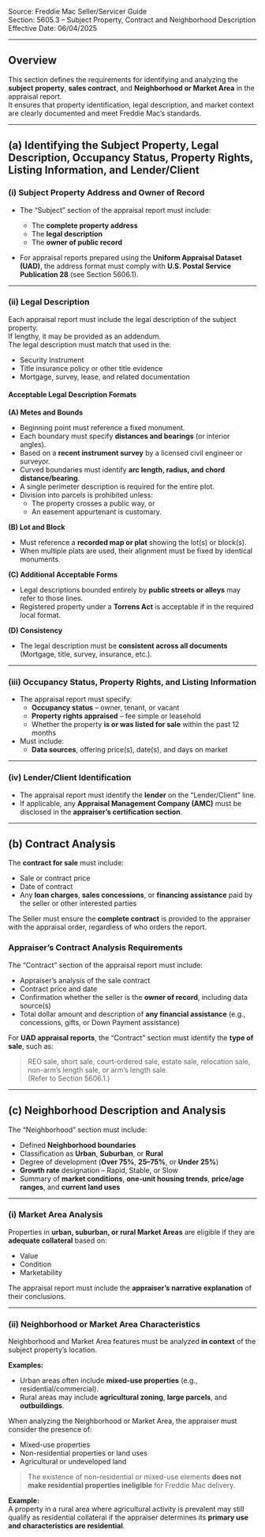 Source: Freddie Mac Seller/Servicer Guide  
Section: 5605.3 – Subject Property, Contract and Neighborhood Description  
Effective Date: 06/04/2025  

---

## Overview
This section defines the requirements for identifying and analyzing the **subject property**, **sales contract**, and **Neighborhood or Market Area** in the appraisal report.  
It ensures that property identification, legal description, and market context are clearly documented and meet Freddie Mac’s standards.

---

## (a) Identifying the Subject Property, Legal Description, Occupancy Status, Property Rights, Listing Information, and Lender/Client

### (i) Subject Property Address and Owner of Record
- The “Subject” section of the appraisal report must include:  
  - The **complete property address**  
  - The **legal description**  
  - The **owner of public record**  

- For appraisal reports prepared using the **Uniform Appraisal Dataset (UAD)**, the address format must comply with **U.S. Postal Service Publication 28** (see Section 5606.1).

---

### (ii) Legal Description
Each appraisal report must include the legal description of the subject property.  
If lengthy, it may be provided as an addendum.  
The legal description must match that used in the:
- Security Instrument  
- Title insurance policy or other title evidence  
- Mortgage, survey, lease, and related documentation  

#### Acceptable Legal Description Formats
**(A) Metes and Bounds**
- Beginning point must reference a fixed monument.  
- Each boundary must specify **distances and bearings** (or interior angles).  
- Based on a **recent instrument survey** by a licensed civil engineer or surveyor.  
- Curved boundaries must identify **arc length, radius, and chord distance/bearing**.  
- A single perimeter description is required for the entire plot.  
- Division into parcels is prohibited unless:
  - The property crosses a public way, or  
  - An easement appurtenant is customary.

**(B) Lot and Block**
- Must reference a **recorded map or plat** showing the lot(s) or block(s).  
- When multiple plats are used, their alignment must be fixed by identical monuments.

**(C) Additional Acceptable Forms**
- Legal descriptions bounded entirely by **public streets or alleys** may refer to those lines.  
- Registered property under a **Torrens Act** is acceptable if in the required local format.

**(D) Consistency**
- The legal description must be **consistent across all documents** (Mortgage, title, survey, insurance, etc.).

---

### (iii) Occupancy Status, Property Rights, and Listing Information
- The appraisal report must specify:
  - **Occupancy status** – owner, tenant, or vacant  
  - **Property rights appraised** – fee simple or leasehold  
  - Whether the property **is or was listed for sale** within the past 12 months  
- Must include:
  - **Data sources**, offering price(s), date(s), and days on market  

---

### (iv) Lender/Client Identification
- The appraisal report must identify the **lender** on the “Lender/Client” line.  
- If applicable, any **Appraisal Management Company (AMC)** must be disclosed in the **appraiser’s certification section**.

---

## (b) Contract Analysis
The **contract for sale** must include:
- Sale or contract price  
- Date of contract  
- Any **loan charges**, **sales concessions**, or **financing assistance** paid by the seller or other interested parties  

The Seller must ensure the **complete contract** is provided to the appraiser with the appraisal order, regardless of who orders the report.

### Appraiser’s Contract Analysis Requirements
The “Contract” section of the appraisal report must include:
- Appraiser’s analysis of the sale contract  
- Contract price and date  
- Confirmation whether the seller is the **owner of record**, including data source(s)  
- Total dollar amount and description of **any financial assistance** (e.g., concessions, gifts, or Down Payment assistance)

For **UAD appraisal reports**, the “Contract” section must identify the **type of sale**, such as:
> REO sale, short sale, court-ordered sale, estate sale, relocation sale, non-arm’s length sale, or arm’s length sale.  
(Refer to Section 5606.1.)

---

## (c) Neighborhood Description and Analysis
The “Neighborhood” section must include:
- Defined **Neighborhood boundaries**  
- Classification as **Urban**, **Suburban**, or **Rural**  
- Degree of development (**Over 75%**, **25–75%**, or **Under 25%**)  
- **Growth rate** designation – Rapid, Stable, or Slow  
- Summary of **market conditions**, **one-unit housing trends**, **price/age ranges**, and **current land uses**

---

### (i) Market Area Analysis
Properties in **urban, suburban, or rural Market Areas** are eligible if they are **adequate collateral** based on:
- Value  
- Condition  
- Marketability  

The appraisal report must include the **appraiser’s narrative explanation** of their conclusions.

---

### (ii) Neighborhood or Market Area Characteristics
Neighborhood and Market Area features must be analyzed **in context** of the subject property’s location.

**Examples:**
- Urban areas often include **mixed-use properties** (e.g., residential/commercial).  
- Rural areas may include **agricultural zoning**, **large parcels**, and **outbuildings**.  

When analyzing the Neighborhood or Market Area, the appraiser must consider the presence of:
- Mixed-use properties  
- Non-residential properties or land uses  
- Agricultural or undeveloped land  

> The existence of non-residential or mixed-use elements **does not make residential properties ineligible** for Freddie Mac delivery.

**Example:**  
A property in a rural area where agricultural activity is prevalent may still qualify as residential collateral if the appraiser determines its **primary use and characteristics are residential**.
